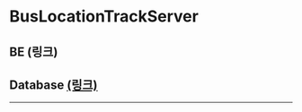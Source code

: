 # BusLocationTrackServer

## BE (링크)

## Database [(링크)](https://github.com/juhwanHeo/BusLocationTrackServer/tree/master/database)

*****

